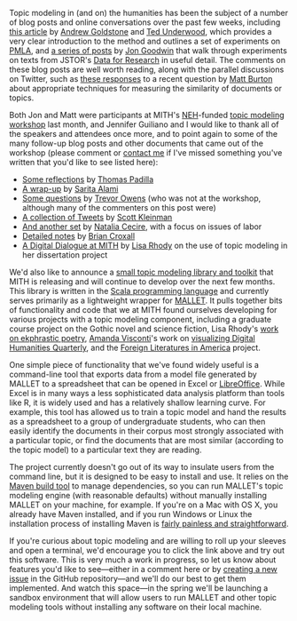 Topic modeling in (and on) the humanities has been the subject of a number of blog posts and online conversations over the past few weeks, including [this article](http://tedunderwood.com/2012/12/14/what-can-topic-models-of-pmla-teach-us-about-the-history-of-literary-scholarship/) by [Andrew Goldstone](http://andrewgoldstone.com/) and [Ted Underwood](http://tedunderwood.com/), which provides a very clear introduction to the method and outlines a set of experiments on [PMLA](http://www.mla.org/pmla), and [a series of posts](http://www.jgoodwin.net/?cat=20) by [Jon Goodwin](http://www.jgoodwin.net/) that walk through experiments on texts from JSTOR's [Data for Research](http://dfr.jstor.org/) in useful detail. The comments on these blog posts are well worth reading, along with the parallel discussions on Twitter, such as [these responses](http://storify.com/travisbrown/distance-measures-for-topic-modeling) to a recent question by [Matt Burton](http://www.si.umich.edu/people/matt-burton) about appropriate techniques for measuring the similarity of documents or topics.

Both Jon and Matt were participants at MITH's [NEH](http://www.neh.gov/divisions/odh)-funded [topic modeling workshop](http://mith.umd.edu/topicmodeling/) last month, and Jennifer Guiliano and I would like to thank all of the speakers and attendees once more, and to point again to some of the many follow-up blog posts and other documents that came out of the workshop (please comment or [contact me](https://twitter.com/travisbrown) if I've missed something you've written that you'd like to see listed here):

- [Some reflections](http://www.thomaspadilla.org/2012/11/05/aybabtu/) by [Thomas Padilla](https://twitter.com/thomasgpadilla)
- [A wrap-up](http://www.saritaalami.com/2012/11/04/on-the-topic-of-topic-modeling-nehmith-workshop-wrap-up/) by [Sarita Alami](https://twitter.com/sarita__alami)
- [Some questions](http://www.trevorowens.org/2012/11/discovery-and-justification-are-different-notes-on-sciencing-the-humanities/) by [Trevor Owens](https://twitter.com/tjowens) (who was not at the workshop, although many of the commenters on this post were)
- [A collection of Tweets](http://storify.com/sekleinman/dh-topic-modeling-seminar) by [Scott Kleinman](https://twitter.com/sekleinman)
- [And another set](http://storify.com/ncecire/adding-the-human-touch-to-lda-with-automatized-cas) by [Natalia Cecire](https://twitter.com/ncecire), with a focus on issues of labor
- [Detailed notes](https://docs.google.com/document/d/1Tl2WHhCvORnOXr0dk7VXHSCRc2uUAW4Be9dLlgH4s6A/edit#heading=h.15jvohj1gl5n) by [Brian Croxall](https://twitter.com/briancroxall)
- [A Digital Dialogue at MITH](http://mith.umd.edu/dialogues/lisa-rhody-revising-ekphrasis-telling-the-sister-arts-story-through-topic-modeling-and-network-analysis/) by [Lisa Rhody](https://twitter.com/lmrhody) on the use of topic modeling in her dissertation project

We'd also like to announce a [small topic modeling library and toolkit](https://github.com/umd-mith/topic-modeling) that MITH is releasing and will continue to develop over the next few months. This library is written in the [Scala programming language](http://www.scala-lang.org/) and currently serves primarily as a lightweight wrapper for [MALLET](http://mallet.cs.umass.edu/). It pulls together bits of functionality and code that we at MITH found ourselves developing for various projects with a topic modeling component, including a graduate course project on the Gothic novel and science fiction, Lisa Rhody's [work on ekphrastic poetry](http://mith.umd.edu/research/review-revise-requery/), [Amanda Visconti](http://www.literaturegeek.com)'s work on [visualizing Digital Humanities Quarterly](http://digitalliterature.net/viewDHQ/), and the [Foreign Literatures in America](http://mith.umd.edu/research/fla/) project.

One simple piece of functionality that we've found widely useful is a command-line tool that exports data from a model file generated by MALLET to a spreadsheet that can be opened in Excel or [LibreOffice](http://www.libreoffice.org/). While Excel is in many ways a less sophisticated data analysis platform than tools like R, it is widely used and has a relatively shallow learning curve. For example, this tool has allowed us to train a topic model and hand the results as a spreadsheet to a group of undergraduate students, who can then easily identify the documents in their corpus most strongly associated with a particular topic, or find the documents that are most similar (according to the topic model) to a particular text they are reading.

The project currently doesn't go out of its way to insulate users from the command line, but it is designed to be easy to install and use. It relies on the [Maven build tool](http://maven.apache.org/) to manage dependencies, so you can run MALLET's topic modeling engine (with reasonable defaults) without manually installing MALLET on your machine, for example. If you're on a Mac with OS X, you already have Maven installed, and if you run Windows or Linux the installation process of installing Maven is [fairly painless and straightforward](http://maven.apache.org/guides/getting-started/maven-in-five-minutes.html).

If you're curious about topic modeling and are willing to roll up your sleeves and open a terminal, we'd encourage you to click the link above and try out this software. This is very much a work in progress, so let us know about features you'd like to see—either in a comment here or by [creating a new issue](https://github.com/umd-mith/topic-modeling/issues) in the GitHub repository—and we'll do our best to get them implemented. And watch this space—in the spring we'll be launching a sandbox environment that will allow users to run MALLET and other topic modeling tools without installing any software on their local machine.